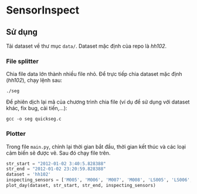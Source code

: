 # SensorInspect
## Sử dụng
Tải dataset về thư mục ```data/```. Dataset mặc định của repo là *hh102*.

### File splitter
Chia file data lớn thành nhiều file nhỏ. 
Để trực tiếp chia dataset mặc định (*hh102*), chạy lệnh sau:
```
./seg
``` 

Để phiên dịch lại mã của chương trình chia file (ví dụ để sử dụng với dataset khác, fix bug, cải tiến,...):
```
gcc -o seg quickseg.c 
```

### Plotter

Trong file ```main.py```, chỉnh lại thời gian bắt đầu, thời gian kết thúc và các loại cảm biến sẽ được vẽ. Sau đó chạy file trên.
```python
str_start = "2012-01-02 3:40:5.828388"
str_end = "2012-01-02 23:20:59.828388"
dataset = 'hh102'
inspecting_sensors = ['M005', 'M006', 'M007', 'M008', 'LS005', 'LS006', 'LS007', 'LS008']
plot_day(dataset, str_start, str_end, inspecting_sensors)
```
